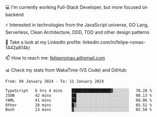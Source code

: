 💻 I'm currently working Full-Stack Developer, but more focused on backend

⚡ Interested in technologies from the JavaScript universe, GO Lang, Serverless, Clean Architecture, DDD, TDD and other design patterns

👥 Take a look at my LinkedIn profile: linkedin.com/in/felipe-romao-1442a814b/

📫 How to reach me: feliperomao.a@gmail.com

📊 Check my stats from WakaTime (VS Code) and GitHub:

<!--START_SECTION:waka-->

```txt
From: 04 January 2024 - To: 11 January 2024

TypeScript   6 hrs 4 mins    █████████████████▓░░░░░░░   70.28 %
JSON         42 mins         ██░░░░░░░░░░░░░░░░░░░░░░░   08.13 %
YAML         41 mins         ██░░░░░░░░░░░░░░░░░░░░░░░   08.06 %
Other        28 mins         █▒░░░░░░░░░░░░░░░░░░░░░░░   05.52 %
Bash         13 mins         ▓░░░░░░░░░░░░░░░░░░░░░░░░   02.56 %
```

<!--END_SECTION:waka-->
